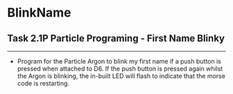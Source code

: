 # BlinkName
## Task 2.1P Particle Programing - First Name Blinky
----------------------------------------------------
- Program for the Particle Argon to blink my first name if a push button is pressed when attached to D6. If the push button is pressed again whilst the Argon is blinking,
the in-built LED will flash to indicate that the morse code is restarting. 
